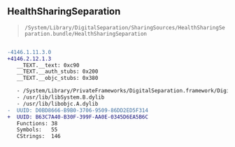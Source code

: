 ## HealthSharingSeparation

> `/System/Library/DigitalSeparation/SharingSources/HealthSharingSeparation.bundle/HealthSharingSeparation`

```diff

-4146.1.11.3.0
+4146.2.12.1.3
   __TEXT.__text: 0xc90
   __TEXT.__auth_stubs: 0x200
   __TEXT.__objc_stubs: 0x380

   - /System/Library/PrivateFrameworks/DigitalSeparation.framework/DigitalSeparation
   - /usr/lib/libSystem.B.dylib
   - /usr/lib/libobjc.A.dylib
-  UUID: D0BD8666-B9B0-3706-9509-86DD2ED5F314
+  UUID: B63C7A40-B30F-399F-AA0E-0345D6EA5B6C
   Functions: 38
   Symbols:   55
   CStrings:  146

```
